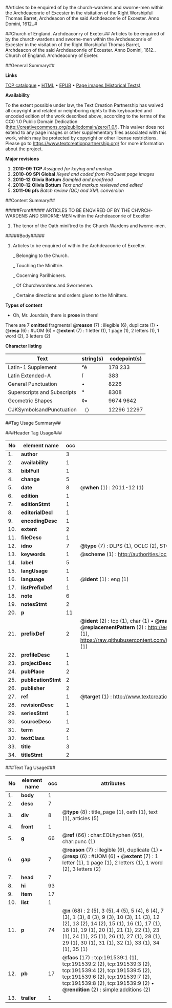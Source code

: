 #Articles to be enquired of by the church-wardens and sworne-men within the Archdeaconrie of Excester in the visitation of the Right Worshipful Thomas Barret, Archdeacon of the said Archdeaconrie of Excester.  Anno Domini, 1612..#

##Church of England. Archdeaconry of Exeter.##
Articles to be enquired of by the church-wardens and sworne-men within the Archdeaconrie of Excester in the visitation of the Right Worshipful Thomas Barret, Archdeacon of the said Archdeaconrie of Excester.  Anno Domini, 1612..
Church of England. Archdeaconry of Exeter.

##General Summary##

**Links**

[TCP catalogue](http://www.ota.ox.ac.uk/tcp/)  • 
[HTML](http://tei.it.ox.ac.uk/tcp/Texts-HTML/free/B07/B07636.html)  • 
[EPUB](http://tei.it.ox.ac.uk/tcp/Texts-EPUB/free/B07/B07636.epub) • 
[Page images (Historical Texts)](https://historicaltexts.jisc.ac.uk/eebo-166384414e)

**Availability**

To the extent possible under law, the Text Creation Partnership has waived all copyright and related or neighboring rights to this keyboarded and encoded edition of the work described above, according to the terms of the CC0 1.0 Public Domain Dedication (http://creativecommons.org/publicdomain/zero/1.0/). This waiver does not extend to any page images or other supplementary files associated with this work, which may be protected by copyright or other license restrictions. Please go to https://www.textcreationpartnership.org/ for more information about the project.

**Major revisions**

1. __2010-09__ __TCP__ *Assigned for keying and markup*
1. __2010-09__ __SPi Global__ *Keyed and coded from ProQuest page images*
1. __2010-12__ __Olivia Bottum__ *Sampled and proofread*
1. __2010-12__ __Olivia Bottum__ *Text and markup reviewed and edited*
1. __2011-06__ __pfs__ *Batch review (QC) and XML conversion*

##Content Summary##

#####Front#####
ARTICLES TO BE ENQVIRED OF BY THE CHVRCH-WARDENS AND SWORNE-MEN within the Archdeaconrie of Exceſter
1. The tenor of the Oath miniſtred to the Church-Wardens and ſworne-men.

#####Body#####

1. Articles to be enquired of within the Archdeaconrie of Exceſter.

    _ Belonging to the Church.

    _ Touching the Miniſtrie.

    _ Cocerning Pariſhioners.

    _ Of Churchwardens and Swornemen.

    _ Certaine directions and orders giuen to the Miniſters.

**Types of content**

  * Oh, Mr. Jourdain, there is **prose** in there!

There are 7 **omitted** fragments! 
 @__reason__ (7) : illegible (6), duplicate (1)  •  @__resp__ (6) : #UOM (6)  •  @__extent__ (7) : 1 letter (1), 1 page (1), 2 letters (1), 1 word (2), 3 letters (2)

**Character listing**


|Text|string(s)|codepoint(s)|
|---|---|---|
|Latin-1 Supplement|²é|178 233|
|Latin Extended-A|ſ|383|
|General Punctuation|•|8226|
|Superscripts             and Subscripts|⁴|8308|
|Geometric Shapes|◊▪|9674 9642|
|CJKSymbolsandPunctuation|〈〉|12296 12297|

##Tag Usage Summary##

###Header Tag Usage###

|No|element name|occ|attributes|
|---|---|---|---|
|1.|__author__|3||
|2.|__availability__|1||
|3.|__biblFull__|1||
|4.|__change__|5||
|5.|__date__|8| @__when__ (1) : 2011-12 (1)|
|6.|__edition__|1||
|7.|__editionStmt__|1||
|8.|__editorialDecl__|1||
|9.|__encodingDesc__|1||
|10.|__extent__|2||
|11.|__fileDesc__|1||
|12.|__idno__|7| @__type__ (7) : DLPS (1), OCLC (2), STC (2), EEBO-CITATION (1), VID (1)|
|13.|__keywords__|1| @__scheme__ (1) : http://authorities.loc.gov/ (1)|
|14.|__label__|5||
|15.|__langUsage__|1||
|16.|__language__|1| @__ident__ (1) : eng (1)|
|17.|__listPrefixDef__|1||
|18.|__note__|6||
|19.|__notesStmt__|2||
|20.|__p__|11||
|21.|__prefixDef__|2| @__ident__ (2) : tcp (1), char (1)  •  @__matchPattern__ (2) : ([0-9\-]+):([0-9IVX]+) (1), (.+) (1)  •  @__replacementPattern__ (2) : http://eebo.chadwyck.com/downloadtiff?vid=$1&page=$2 (1), https://raw.githubusercontent.com/textcreationpartnership/Texts/master/tcpchars.xml#$1 (1)|
|22.|__profileDesc__|1||
|23.|__projectDesc__|1||
|24.|__pubPlace__|2||
|25.|__publicationStmt__|2||
|26.|__publisher__|2||
|27.|__ref__|1| @__target__ (1) : http://www.textcreationpartnership.org/docs/. (1)|
|28.|__revisionDesc__|1||
|29.|__seriesStmt__|1||
|30.|__sourceDesc__|1||
|31.|__term__|2||
|32.|__textClass__|1||
|33.|__title__|3||
|34.|__titleStmt__|2||


###Text Tag Usage###

|No|element name|occ|attributes|
|---|---|---|---|
|1.|__body__|1||
|2.|__desc__|7||
|3.|__div__|8| @__type__ (8) : title_page (1), oath (1), text (1), articles (5)|
|4.|__front__|1||
|5.|__g__|66| @__ref__ (66) : char:EOLhyphen (65), char:punc (1)|
|6.|__gap__|7| @__reason__ (7) : illegible (6), duplicate (1)  •  @__resp__ (6) : #UOM (6)  •  @__extent__ (7) : 1 letter (1), 1 page (1), 2 letters (1), 1 word (2), 3 letters (2)|
|7.|__head__|7||
|8.|__hi__|93||
|9.|__item__|17||
|10.|__list__|1||
|11.|__p__|74| @__n__ (68) : 2 (5), 3 (5), 4 (5), 5 (4), 6 (4), 7 (3), 1 (3), 8 (3), 9 (3), 10 (3), 11 (3), 12 (2), 13 (2), 14 (2), 15 (1), 16 (1), 17 (1), 18 (1), 19 (1), 20 (1), 21 (1), 22 (1), 23 (1), 24 (1), 25 (1), 26 (1), 27 (1), 28 (1), 29 (1), 30 (1), 31 (1), 32 (1), 33 (1), 34 (1), 35 (1)|
|12.|__pb__|17| @__facs__ (17) : tcp:191539:1 (1), tcp:191539:2 (2), tcp:191539:3 (2), tcp:191539:4 (2), tcp:191539:5 (2), tcp:191539:6 (2), tcp:191539:7 (2), tcp:191539:8 (2), tcp:191539:9 (2)  •  @__rendition__ (2) : simple:additions (2)|
|13.|__trailer__|1||
